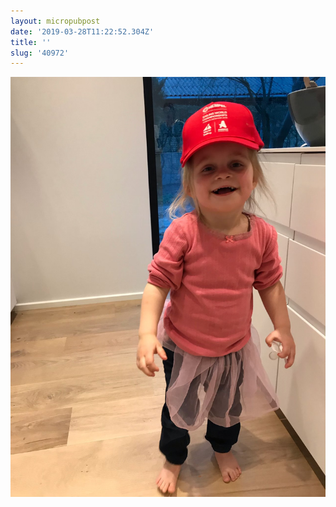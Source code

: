 ```yaml
---
layout: micropubpost
date: '2019-03-28T11:22:52.304Z'
title: ''
slug: '40972'
---
```

![](/assets/IMG_3709.jpeg)
